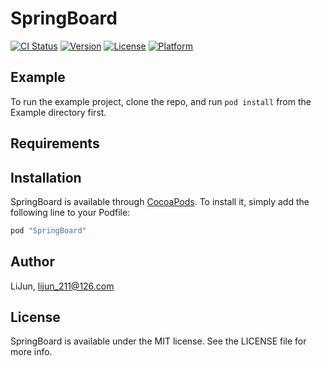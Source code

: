 # SpringBoard

[![CI Status](http://img.shields.io/travis/WishesBest1986/SpringBoard.svg?style=flat)](https://travis-ci.org/WishesBest1986/SpringBoard)
[![Version](https://img.shields.io/cocoapods/v/SpringBoard.svg?style=flat)](http://cocoapods.org/pods/SpringBoard)
[![License](https://img.shields.io/cocoapods/l/SpringBoard.svg?style=flat)](http://cocoapods.org/pods/SpringBoard)
[![Platform](https://img.shields.io/cocoapods/p/SpringBoard.svg?style=flat)](http://cocoapods.org/pods/SpringBoard)

## Example

To run the example project, clone the repo, and run `pod install` from the Example directory first.

## Requirements

## Installation

SpringBoard is available through [CocoaPods](http://cocoapods.org). To install
it, simply add the following line to your Podfile:

```ruby
pod "SpringBoard"
```

## Author

LiJun, lijun_211@126.com

## License

SpringBoard is available under the MIT license. See the LICENSE file for more info.
